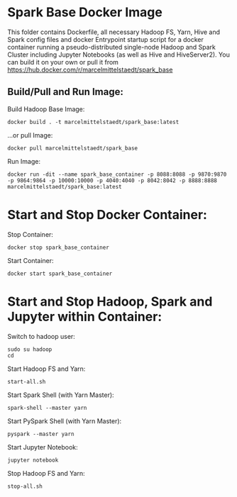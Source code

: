 # Spark Base Docker Image
This folder contains Dockerfile, all necessary Hadoop FS, Yarn, Hive and Spark config files and docker Entrypoint startup script for a docker container running a pseudo-distributed single-node Hadoop and Spark Cluster including Jupyter Notebooks (as well as Hive and HiveServer2). You can build it on your own or pull it from https://hub.docker.com/r/marcelmittelstaedt/spark_base

## Build/Pull and Run Image:

Build Hadoop Base Image:
```
docker build . -t marcelmittelstaedt/spark_base:latest
```

...or pull Image:
```
docker pull marcelmittelstaedt/spark_base
```

Run Image:
```
docker run -dit --name spark_base_container -p 8088:8088 -p 9870:9870 -p 9864:9864 -p 10000:10000 -p 4040:4040 -p 8042:8042 -p 8888:8888 marcelmittelstaedt/spark_base:latest
```

# Start and Stop Docker Container:
Stop Container:
```
docker stop spark_base_container
```

Start Container:
```
docker start spark_base_container
```

# Start and Stop Hadoop, Spark and Jupyter within Container:
Switch to hadoop user:
```
sudo su hadoop
cd
```

Start Hadoop FS and Yarn:
```
start-all.sh
```

Start Spark Shell (with Yarn Master):
```
spark-shell --master yarn
```

Start PySpark Shell (with Yarn Master):
```
pyspark --master yarn
```

Start Jupyter Notebook:
```
jupyter notebook
````

Stop Hadoop FS and Yarn:
```
stop-all.sh
```
